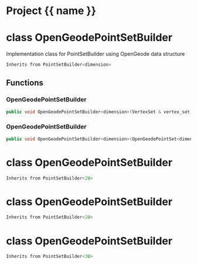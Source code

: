 <script setup>
import {useRoute} from 'vitepress'
const {path} = useRoute()
const tokens = path.split('/')
const words = tokens[2].split('-');
for (let i = 0; i < words.length; i++) {
    words[i] = words[i].charAt(0).toUpperCase() + words[i].slice(1);
    words[i] = words[i].replace('geode', 'Geode')
}
const name = words.join('-');
</script>
# Project {{ name }}

# class OpenGeodePointSetBuilder


 Implementation class for PointSetBuilder using OpenGeode data structure



```cpp
Inherits from PointSetBuilder<dimension>
```



## Functions

### OpenGeodePointSetBuilder

```cpp
public void OpenGeodePointSetBuilder<dimension>(VertexSet & vertex_set, MeshBuilderFactoryKey )
```


### OpenGeodePointSetBuilder

```cpp
public void OpenGeodePointSetBuilder<dimension>(OpenGeodePointSet<dimension> & mesh)
```




# class OpenGeodePointSetBuilder


```cpp
Inherits from PointSetBuilder<2U>
```



# class OpenGeodePointSetBuilder


```cpp
Inherits from PointSetBuilder<1U>
```



# class OpenGeodePointSetBuilder


```cpp
Inherits from PointSetBuilder<3U>
```



